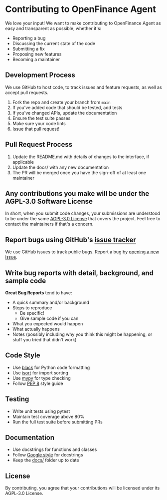 # Contributing to OpenFinance Agent

We love your input! We want to make contributing to OpenFinance Agent as easy and transparent as possible, whether it's:

- Reporting a bug
- Discussing the current state of the code
- Submitting a fix
- Proposing new features
- Becoming a maintainer

## Development Process

We use GitHub to host code, to track issues and feature requests, as well as accept pull requests.

1. Fork the repo and create your branch from `main`
2. If you've added code that should be tested, add tests
3. If you've changed APIs, update the documentation
4. Ensure the test suite passes
5. Make sure your code lints
6. Issue that pull request!

## Pull Request Process

1. Update the README.md with details of changes to the interface, if applicable
2. Update the docs/ with any new documentation
3. The PR will be merged once you have the sign-off of at least one maintainer

## Any contributions you make will be under the AGPL-3.0 Software License

In short, when you submit code changes, your submissions are understood to be under the same [AGPL-3.0 License](LICENSE) that covers the project. Feel free to contact the maintainers if that's a concern.

## Report bugs using GitHub's [issue tracker](https://github.com/henriquemenna/openfinance-agent/issues)

We use GitHub issues to track public bugs. Report a bug by [opening a new issue](https://github.com/henriquemenna/openfinance-agent/issues/new).

## Write bug reports with detail, background, and sample code

**Great Bug Reports** tend to have:

- A quick summary and/or background
- Steps to reproduce
  - Be specific!
  - Give sample code if you can
- What you expected would happen
- What actually happens
- Notes (possibly including why you think this might be happening, or stuff you tried that didn't work)

## Code Style

* Use [black](https://github.com/psf/black) for Python code formatting
* Use [isort](https://pycqa.github.io/isort/) for import sorting
* Use [mypy](http://mypy-lang.org/) for type checking
* Follow [PEP 8](https://www.python.org/dev/peps/pep-0008/) style guide

## Testing

* Write unit tests using pytest
* Maintain test coverage above 80%
* Run the full test suite before submitting PRs

## Documentation

* Use docstrings for functions and classes
* Follow [Google style](https://google.github.io/styleguide/pyguide.html#38-comments-and-docstrings) for docstrings
* Keep the [docs/](docs/) folder up to date

## License

By contributing, you agree that your contributions will be licensed under its AGPL-3.0 License. 